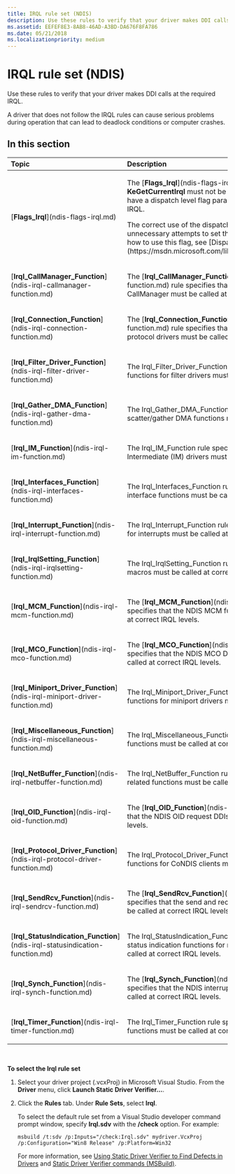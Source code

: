 ```yaml
---
title: IRQL rule set (NDIS)
description: Use these rules to verify that your driver makes DDI calls at the required IRQL.A driver that does not follow the IRQL rules can cause serious problems during operation that can lead to deadlock conditions or computer crashes.
ms.assetid: EEFEF8E3-8AB8-46AD-A3BD-DA676F8FA786
ms.date: 05/21/2018
ms.localizationpriority: medium
---
```


# IRQL rule set (NDIS)


Use these rules to verify that your driver makes DDI calls at the required IRQL.

A driver that does not follow the IRQL rules can cause serious problems during operation that can lead to deadlock conditions or computer crashes.

## In this section


<table>
<colgroup>
<col width="50%" />
<col width="50%" />
</colgroup>
<thead>
<tr class="header">
<th align="left">Topic</th>
<th align="left">Description</th>
</tr>
</thead>
<tbody>
<tr class="odd">
<td align="left"><p>[<strong>Flags_Irql</strong>](ndis-flags-irql.md)</p></td>
<td align="left"><p>The [<strong>Flags_Irql</strong>](ndis-flags-irql.md) rule specifies that <strong>KeGetCurrentIrql</strong> must not be called within callback functions that have a dispatch level flag parameter that indicates the current IRQL.</p>
<p>The correct use of the dispatch level flag can help you avoid unnecessary attempts to set the IRQL. For more information about how to use this flag, see [Dispatch IRQL Tracking](https://msdn.microsoft.com/library/windows/hardware/ff546448).</p></td>
</tr>
<tr class="even">
<td align="left"><p>[<strong>Irql_CallManager_Function</strong>](ndis-irql-callmanager-function.md)</p></td>
<td align="left"><p>The [<strong>Irql_CallManager_Function</strong>](ndis-irql-callmanager-function.md) rule specifies that the NDIS functions for the NDIS CallManager must be called at correct IRQL levels.</p></td>
</tr>
<tr class="odd">
<td align="left"><p>[<strong>Irql_Connection_Function</strong>](ndis-irql-connection-function.md)</p></td>
<td align="left"><p>The [<strong>Irql_Connection_Function</strong>](ndis-irql-connection-function.md) rule specifies that the NDIS connection functions for protocol drivers must be called at correct IRQL levels.</p></td>
</tr>
<tr class="even">
<td align="left"><p>[<strong>Irql_Filter_Driver_Function</strong>](ndis-irql-filter-driver-function.md)</p></td>
<td align="left"><p>The Irql_Filter_Driver_Function rule specifies that the NDIS functions for filter drivers must be called at correct IRQL levels.</p></td>
</tr>
<tr class="odd">
<td align="left"><p>[<strong>Irql_Gather_DMA_Function</strong>](ndis-irql-gather-dma-function.md)</p></td>
<td align="left"><p>The Irql_Gather_DMA_Function rule specifies that the NDIS scatter/gather DMA functions must be called at correct IRQL levels.</p></td>
</tr>
<tr class="even">
<td align="left"><p>[<strong>Irql_IM_Function</strong>](ndis-irql-im-function.md)</p></td>
<td align="left"><p>The Irql_IM_Function rule specifies that the NDIS functions for Intermediate (IM) drivers must be called at correct IRQL levels.</p></td>
</tr>
<tr class="odd">
<td align="left"><p>[<strong>Irql_Interfaces_Function</strong>](ndis-irql-interfaces-function.md)</p></td>
<td align="left"><p>The Irql_Interfaces_Function rule specifies that the NDIS network interface functions must be called at correct IRQL levels.</p></td>
</tr>
<tr class="even">
<td align="left"><p>[<strong>Irql_Interrupt_Function</strong>](ndis-irql-interrupt-function.md)</p></td>
<td align="left"><p>The Irql_Interrupt_Function rule specifies that the NDIS functions for interrupts must be called at correct IRQL levels.</p></td>
</tr>
<tr class="odd">
<td align="left"><p>[<strong>Irql_IrqlSetting_Function</strong>](ndis-irql-irqlsetting-function.md)</p></td>
<td align="left"><p>The Irql_IrqlSetting_Function rule specifies that the NDIS interrupt macros must be called at correct IRQL levels.</p></td>
</tr>
<tr class="even">
<td align="left"><p>[<strong>Irql_MCM_Function</strong>](ndis-irql-mcm-function.md)</p></td>
<td align="left"><p>The [<strong>Irql_MCM_Function</strong>](ndis-irql-mcm-function.md) rule specifies that the NDIS MCM functions for drivers must be called at correct IRQL levels.</p></td>
</tr>
<tr class="odd">
<td align="left"><p>[<strong>Irql_MCO_Function</strong>](ndis-irql-mco-function.md)</p></td>
<td align="left"><p>The [<strong>Irql_MCO_Function</strong>](ndis-irql-mco-function.md) rule specifies that the NDIS MCO DDIs for miniport drivers must be called at correct IRQL levels.</p></td>
</tr>
<tr class="even">
<td align="left"><p>[<strong>Irql_Miniport_Driver_Function</strong>](ndis-irql-miniport-driver-function.md)</p></td>
<td align="left"><p>The Irql_Miniport_Driver_Function rule specifies that the NDIS functions for miniport drivers must be called at correct IRQL levels.</p></td>
</tr>
<tr class="odd">
<td align="left"><p>[<strong>Irql_Miscellaneous_Function</strong>](ndis-irql-miscellaneous-function.md)</p></td>
<td align="left"><p>The Irql_Miscellaneous_Function rule specifies that the NDIS functions must be called at correct IRQL levels.</p></td>
</tr>
<tr class="even">
<td align="left"><p>[<strong>Irql_NetBuffer_Function</strong>](ndis-irql-netbuffer-function.md)</p></td>
<td align="left"><p>The Irql_NetBuffer_Function rule specifies that the NET_BUFFER-related functions must be called at correct IRQL levels.</p></td>
</tr>
<tr class="odd">
<td align="left"><p>[<strong>Irql_OID_Function</strong>](ndis-irql-oid-function.md)</p></td>
<td align="left"><p>The [<strong>Irql_OID_Function</strong>](ndis-irql-oid-function.md) rule specifies that the NDIS OID request DDIs must be called at correct IRQL levels.</p></td>
</tr>
<tr class="even">
<td align="left"><p>[<strong>Irql_Protocol_Driver_Function</strong>](ndis-irql-protocol-driver-function.md)</p></td>
<td align="left"><p>The Irql_Protocol_Driver_Function rule specifies that the NDIS functions for CoNDIS clients must be called at correct IRQL levels.</p></td>
</tr>
<tr class="odd">
<td align="left"><p>[<strong>Irql_SendRcv_Function</strong>](ndis-irql-sendrcv-function.md)</p></td>
<td align="left"><p>The [<strong>Irql_SendRcv_Function</strong>](ndis-irql-sendrcv-function.md) rule specifies that the send and receive functions for NDIS drivers must be called at correct IRQL levels.</p></td>
</tr>
<tr class="even">
<td align="left"><p>[<strong>Irql_StatusIndication_Function</strong>](ndis-irql-statusindication-function.md)</p></td>
<td align="left"><p>The Irql_StatusIndication_Function rule specifies that the NDIS status indication functions for miniport and filter drivers must be called at correct IRQL levels.</p></td>
</tr>
<tr class="odd">
<td align="left"><p>[<strong>Irql_Synch_Function</strong>](ndis-irql-synch-function.md)</p></td>
<td align="left"><p>The [<strong>Irql_Synch_Function</strong>](ndis-irql-synch-function.md) rule specifies that the NDIS interrupt and synchronization DDIs must be called at correct IRQL levels.</p></td>
</tr>
<tr class="even">
<td align="left"><p>[<strong>Irql_Timer_Function</strong>](ndis-irql-timer-function.md)</p></td>
<td align="left"><p>The Irql_Timer_Function rule specifies that the NDIS timer service functions must be called at correct IRQL levels.</p></td>
</tr>
</tbody>
</table>

 

**To select the Irql rule set**

1.  Select your driver project (.vcxProj) in Microsoft Visual Studio. From the **Driver** menu, click **Launch Static Driver Verifier…**.

2.  Click the **Rules** tab. Under **Rule Sets**, select **Irql**.

    To select the default rule set from a Visual Studio developer command prompt window, specify **Irql.sdv** with the **/check** option. For example:

    ```
    msbuild /t:sdv /p:Inputs="/check:Irql.sdv" mydriver.VcxProj /p:Configuration="Win8 Release" /p:Platform=Win32
    ```

    For more information, see [Using Static Driver Verifier to Find Defects in Drivers](https://msdn.microsoft.com/library/windows/hardware/hh454281) and [Static Driver Verifier commands (MSBuild)](https://msdn.microsoft.com/library/windows/hardware/hh466459).

 

 





